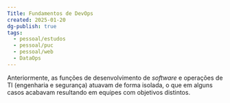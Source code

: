 ```yaml
---
Title: Fundamentos de DevOps
created: 2025-01-20
dg-publish: true
tags:
  - pessoal/estudos
  - pessoal/puc
  - pessoal/web
  - DataOps
---
```

Anteriormente, as funções de desenvolvimento de _software_ e operações de TI (engenharia e segurança) atuavam de forma isolada, o que em alguns casos acabavam resultando em equipes com objetivos distintos.